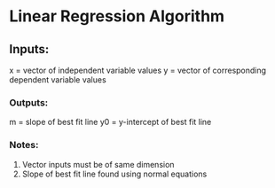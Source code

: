 # Linear Regression Algorithm

## Inputs:
x = vector of independent variable values
y = vector of corresponding dependent variable values

### Outputs:
m = slope of best fit line
y0 = y-intercept of best fit line

### Notes:
1. Vector inputs must be of same dimension
2. Slope of best fit line found using normal equations
